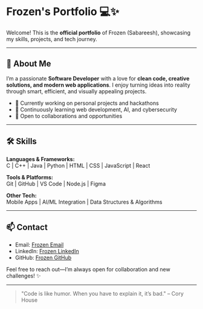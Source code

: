 # Frozen's Portfolio 💻✨

Welcome! This is the **official portfolio** of Frozen (Sabareesh), showcasing my skills, projects, and tech journey.

---

## 🌟 About Me
I’m a passionate **Software Developer** with a love for **clean code, creative solutions, and modern web applications**. I enjoy turning ideas into reality through smart, efficient, and visually appealing projects.

- 🔭 Currently working on personal projects and hackathons  
- 🌱 Continuously learning web development, AI, and cybersecurity  
- 👯 Open to collaborations and opportunities  

---

## 🛠️ Skills

**Languages & Frameworks:**  
C | C++ | Java | Python | HTML | CSS | JavaScript | React  

**Tools & Platforms:**  
Git | GitHub | VS Code | Node.js | Figma  

**Other Tech:**  
Mobile Apps | AI/ML Integration | Data Structures & Algorithms  


---

## 📫 Contact

- Email: [Frozen Email](mailto:sabareeshgm47@gmail.com)  
- LinkedIn: [Frozen LinkedIn](https://linkedin.com/in/sabareesh47)  
- GitHub: [Frozen GitHub](https://github.com/Frozen-47)  

Feel free to reach out—I’m always open for collaboration and new challenges! ✨  

---

> "Code is like humor. When you have to explain it, it’s bad." – Cory House
